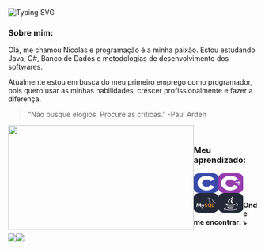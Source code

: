 <img src="https://readme-typing-svg.demolab.com?font=Fira+Code&weight=900&size=32&duration=2500&pause=1000&color=911DF7&random=false&width=435&lines=Hello+world!" alt="Typing SVG">

### Sobre mim:

 Olá, me chamou Nicolas e programação é a minha paixão. Estou estudando Java, C#, Banco de Dados e metodologias de desenvolvimento dos softwares. 

Atualmente estou em busca do meu primeiro emprego como programador, pois quero usar as minhas habilidades, crescer profissionalmente e fazer a diferença.

>“Não busque elogios. Procure as críticas.” -Paul Arden

<img align="left" height="211" width="375" src="https://www.omgubuntu.co.uk/wp-content/uploads/2016/10/digitalocean-penguin-linux-wallpaper.jpg">
<div style="display: inline_block"><br>
 
 ### Meu aprendizado:
 
  <img align="left" height="40" width="50" src="https://github.com/tandpfun/skill-icons/blob/main/icons/C.svg">
  <img align="left" height="40" width="50" src="https://github.com/tandpfun/skill-icons/blob/main/icons/CS.svg">
  <img align="left" height="40" width="50" src="https://github.com/tandpfun/skill-icons/blob/main/icons/MySQL-Dark.svg"/>
  <img align="left" height="40" width="50" src="https://github.com/tandpfun/skill-icons/blob/main/icons/Java-Dark.svg"/>
 <div><br>

 #
 
   <p>
    
  <p><b> Onde me encontrar: ⤵️</p>
   </p>
   <a  href = "mailto:kenzonicolas8@gmail.com"><img align="left" src="https://img.shields.io/badge/-Gmail-%23333?style=for-the-badge&logo=gmail&logoColor=white" target="_blank"></a>
  <a href="https://www.linkedin.com/in/nicolas-onishi-b893b6212/" target="_blank"><img align="left" src="https://img.shields.io/badge/-LinkedIn-%230077B5?style=for-the-badge&logo=linkedin&logoColor=white" target="_blank"></a> 
</div>

